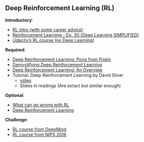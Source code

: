 Deep Reinforcement Learning (RL)
----

__Introductory__:

- [RL intro (with some career advice)](https://medium.com/@sailorhg/a-career-retrospective-10-years-working-in-tech-ea0bf2a29696)
- [Reinforcement Learning - Ep. 30 (Deep Learning SIMPLIFIED)](https://www.youtube.com/watch?v=e3Jy2vShroE)
- [Udacity’s RL course (no Deep Learning)](https://classroom.udacity.com/courses/ud600)

__Required__:

- [Deep Reinforcement Learning: Pong from Pixels](http://karpathy.github.io/2016/05/31/rl/)
- [Demystifying Deep Reinforcement Learning](https://www.nervanasys.com/demystifying-deep-reinforcement-learning/)
- [Deep Reinforcement Learning: An Overview](https://arxiv.org/abs/1701.07274)
- Tutorial: Deep Reinforcement Learning by David Silver
    + [video](https://www.youtube.com/watch?v=2pWv7GOvuf0)
    + Slides in readings (Are extact but similar enough)

__Optional__:

- [What can go wrong with RL](https://www.openai.com/blog/faulty-reward-functions/)
- [Deep Reinforcement Learning](https://www.youtube.com/watch?v=PtAIh9KSnjo)

__Challenge__:

- [RL course from DeepMind](https://www.youtube.com/playlist?list=PL7-jPKtc4r78-wCZcQn5IqyuWhBZ8fOxT)
- [RL course from NIPS 2016](https://sites.google.com/site/deeprlnips2016/)
